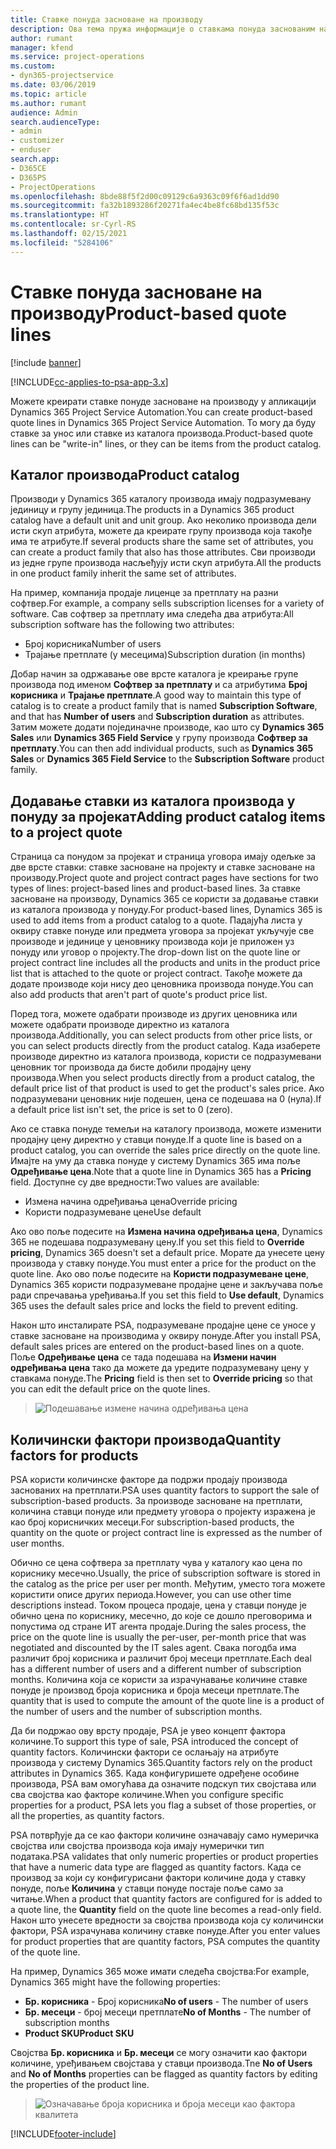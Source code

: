 ```yaml
---
title: Ставке понуда засноване на производу
description: Ова тема пружа информације о ставкама понуда заснованим на производу.
author: rumant
manager: kfend
ms.service: project-operations
ms.custom:
- dyn365-projectservice
ms.date: 03/06/2019
ms.topic: article
ms.author: rumant
audience: Admin
search.audienceType:
- admin
- customizer
- enduser
search.app:
- D365CE
- D365PS
- ProjectOperations
ms.openlocfilehash: 8bde88f5f2d00c09129c6a9363c09f6f6ad1dd90
ms.sourcegitcommit: fa32b1893286f20271fa4ec4be8fc68bd135f53c
ms.translationtype: HT
ms.contentlocale: sr-Cyrl-RS
ms.lasthandoff: 02/15/2021
ms.locfileid: "5284106"
---
```

# <a name="product-based-quote-lines"></a><span data-ttu-id="c9fad-103">Ставке понуда засноване на производу</span><span class="sxs-lookup"><span data-stu-id="c9fad-103">Product-based quote lines</span></span>

[!include [banner](../includes/psa-now-project-operations.md)]

[!INCLUDE[cc-applies-to-psa-app-3.x](../includes/cc-applies-to-psa-app-3x.md)]


<span data-ttu-id="c9fad-104">Можете креирати ставке понуде засноване на производу у апликацији Dynamics 365 Project Service Automation.</span><span class="sxs-lookup"><span data-stu-id="c9fad-104">You can create product-based quote lines in Dynamics 365 Project Service Automation.</span></span> <span data-ttu-id="c9fad-105">То могу да буду ставке за унос или ставке из каталога производа.</span><span class="sxs-lookup"><span data-stu-id="c9fad-105">Product-based quote lines can be "write-in" lines, or they can be items from the product catalog.</span></span>

## <a name="product-catalog"></a><span data-ttu-id="c9fad-106">Каталог производа</span><span class="sxs-lookup"><span data-stu-id="c9fad-106">Product catalog</span></span>

<span data-ttu-id="c9fad-107">Производи у Dynamics 365 каталогу производа имају подразумевану јединицу и групу јединица.</span><span class="sxs-lookup"><span data-stu-id="c9fad-107">The products in a Dynamics 365 product catalog have a default unit and unit group.</span></span> <span data-ttu-id="c9fad-108">Ако неколико производа дели исти скуп атрибута, можете да креирате групу производа која такође има те атрибуте.</span><span class="sxs-lookup"><span data-stu-id="c9fad-108">If several products share the same set of attributes, you can create a product family that also has those attributes.</span></span> <span data-ttu-id="c9fad-109">Сви производи из једне групе производа насљеђују исти скуп атрибута.</span><span class="sxs-lookup"><span data-stu-id="c9fad-109">All the products in one product family inherit the same set of attributes.</span></span>

<span data-ttu-id="c9fad-110">На пример, компанија продаје лиценце за претплату на разни софтвер.</span><span class="sxs-lookup"><span data-stu-id="c9fad-110">For example, a company sells subscription licenses for a variety of software.</span></span> <span data-ttu-id="c9fad-111">Сав софтвер за претплату има следећа два атрибута:</span><span class="sxs-lookup"><span data-stu-id="c9fad-111">All subscription software has the following two attributes:</span></span>

- <span data-ttu-id="c9fad-112">Број корисника</span><span class="sxs-lookup"><span data-stu-id="c9fad-112">Number of users</span></span> 
- <span data-ttu-id="c9fad-113">Трајање претплате (у месецима)</span><span class="sxs-lookup"><span data-stu-id="c9fad-113">Subscription duration (in months)</span></span>

<span data-ttu-id="c9fad-114">Добар начин за одржавање ове врсте каталога је креирање групе производа под именом **Софтвер за претплату** и са атрибутима **Број корисника** и **Трајање претплате**.</span><span class="sxs-lookup"><span data-stu-id="c9fad-114">A good way to maintain this type of catalog is to create a product family that is named **Subscription Software**, and that has **Number of users** and **Subscription duration** as attributes.</span></span> <span data-ttu-id="c9fad-115">Затим можете додати појединачне производе, као што су **Dynamics 365 Sales** или **Dynamics 365 Field Service** у групу производа **Софтвер за претплату**.</span><span class="sxs-lookup"><span data-stu-id="c9fad-115">You can then add individual products, such as **Dynamics 365 Sales** or **Dynamics 365 Field Service** to the **Subscription Software** product family.</span></span>

## <a name="adding-product-catalog-items-to-a-project-quote"></a><span data-ttu-id="c9fad-116">Додавање ставки из каталога производа у понуду за пројекат</span><span class="sxs-lookup"><span data-stu-id="c9fad-116">Adding product catalog items to a project quote</span></span>

<span data-ttu-id="c9fad-117">Страница са понудом за пројекат и страница уговора имају одељке за две врсте ставки: ставке засноване на пројекту и ставке засноване на производу.</span><span class="sxs-lookup"><span data-stu-id="c9fad-117">Project quote and project contract pages have sections for two types of lines: project-based lines and product-based lines.</span></span> <span data-ttu-id="c9fad-118">За ставке засноване на производу, Dynamics 365 се користи за додавање ставки из каталога производа у понуду.</span><span class="sxs-lookup"><span data-stu-id="c9fad-118">For product-based lines, Dynamics 365 is used to add items from a product catalog to a quote.</span></span> <span data-ttu-id="c9fad-119">Падајућа листа у оквиру ставке понуде или предмета уговора за пројекат укључује све производе и јединице у ценовнику производа који је приложен уз понуду или уговор о пројекту.</span><span class="sxs-lookup"><span data-stu-id="c9fad-119">The drop-down list on the quote line or project contract line includes all the products and units in the product price list that is attached to the quote or project contract.</span></span> <span data-ttu-id="c9fad-120">Такође можете да додате производе који нису део ценовника производа понуде.</span><span class="sxs-lookup"><span data-stu-id="c9fad-120">You can also add products that aren't part of quote's product price list.</span></span>

<span data-ttu-id="c9fad-121">Поред тога, можете одабрати производе из других ценовника или можете одабрати производе директно из каталога производа.</span><span class="sxs-lookup"><span data-stu-id="c9fad-121">Additionally, you can select products from other price lists, or you can select products directly from the product catalog.</span></span> <span data-ttu-id="c9fad-122">Када изаберете производе директно из каталога производа, користи се подразумевани ценовник тог производа да бисте добили продајну цену производа.</span><span class="sxs-lookup"><span data-stu-id="c9fad-122">When you select products directly from a product catalog, the default price list of that product is used to get the product's sales price.</span></span> <span data-ttu-id="c9fad-123">Ако подразумевани ценовник није подешен, цена се подешава на 0 (нула).</span><span class="sxs-lookup"><span data-stu-id="c9fad-123">If a default price list isn't set, the price is set to 0 (zero).</span></span>

<span data-ttu-id="c9fad-124">Ако се ставка понуде темељи на каталогу производа, можете изменити продајну цену директно у ставци понуде.</span><span class="sxs-lookup"><span data-stu-id="c9fad-124">If a quote line is based on a product catalog, you can override the sales price directly on the quote line.</span></span> <span data-ttu-id="c9fad-125">Имајте на уму да ставка понуде у систему Dynamics 365 има поље **Одређивање цена**.</span><span class="sxs-lookup"><span data-stu-id="c9fad-125">Note that a quote line in Dynamics 365 has a **Pricing** field.</span></span> <span data-ttu-id="c9fad-126">Доступне су две вредности:</span><span class="sxs-lookup"><span data-stu-id="c9fad-126">Two values are available:</span></span>

- <span data-ttu-id="c9fad-127">Измена начина одређивања цена</span><span class="sxs-lookup"><span data-stu-id="c9fad-127">Override pricing</span></span>  
- <span data-ttu-id="c9fad-128">Користи подразумеване цене</span><span class="sxs-lookup"><span data-stu-id="c9fad-128">Use default</span></span>

<span data-ttu-id="c9fad-129">Ако ово поље подесите на **Измена начина одређивања цена**, Dynamics 365 не подешава подразумевану цену.</span><span class="sxs-lookup"><span data-stu-id="c9fad-129">If you set this field to **Override pricing**, Dynamics 365 doesn't set a default price.</span></span> <span data-ttu-id="c9fad-130">Морате да унесете цену производа у ставку понуде.</span><span class="sxs-lookup"><span data-stu-id="c9fad-130">You must enter a price for the product on the quote line.</span></span> <span data-ttu-id="c9fad-131">Ако ово поље подесите на **Користи подразумеване цене**, Dynamics 365 користи подразумеване продајне цене и закључава поље ради спречавања уређивања.</span><span class="sxs-lookup"><span data-stu-id="c9fad-131">If you set this field to **Use default**, Dynamics 365 uses the default sales price and locks the field to prevent editing.</span></span>

<span data-ttu-id="c9fad-132">Након што инсталирате PSA, подразумеване продајне цене се уносе у ставке засноване на производима у оквиру понуде.</span><span class="sxs-lookup"><span data-stu-id="c9fad-132">After you install PSA, default sales prices are entered on the product-based lines on a quote.</span></span> <span data-ttu-id="c9fad-133">Поље **Одређивање цена** се тада подешава на **Измени начин одређивања цена** тако да можете да уредите подразумевану цену у ставкама понуде.</span><span class="sxs-lookup"><span data-stu-id="c9fad-133">The **Pricing** field is then set to **Override pricing** so that you can edit the default price on the quote lines.</span></span>

> ![Подешавање измене начина одређивања цена](media/basic-guide-10.png)
 
## <a name="quantity-factors-for-products"></a><span data-ttu-id="c9fad-135">Количински фактори производа</span><span class="sxs-lookup"><span data-stu-id="c9fad-135">Quantity factors for products</span></span>

<span data-ttu-id="c9fad-136">PSA користи количинске факторе да подржи продају производа заснованих на претплати.</span><span class="sxs-lookup"><span data-stu-id="c9fad-136">PSA uses quantity factors to support the sale of subscription-based products.</span></span> <span data-ttu-id="c9fad-137">За производе засноване на претплати, количина ставци понуде или предмету уговора о пројекту изражена је као број корисничких месеци.</span><span class="sxs-lookup"><span data-stu-id="c9fad-137">For subscription-based products, the quantity on the quote or project contract line is expressed as the number of user months.</span></span>

<span data-ttu-id="c9fad-138">Обично се цена софтвера за претплату чува у каталогу као цена по кориснику месечно.</span><span class="sxs-lookup"><span data-stu-id="c9fad-138">Usually, the price of subscription software is stored in the catalog as the price per user per month.</span></span> <span data-ttu-id="c9fad-139">Међутим, уместо тога можете користити описе других периода.</span><span class="sxs-lookup"><span data-stu-id="c9fad-139">However, you can use other time descriptions instead.</span></span> <span data-ttu-id="c9fad-140">Током процеса продаје, цена у ставци понуде је обично цена по кориснику, месечно, до које се дошло преговорима и попустима од стране ИТ агента продаје.</span><span class="sxs-lookup"><span data-stu-id="c9fad-140">During the sales process, the price on the quote line is usually the per-user, per-month price that was negotiated and discounted by the IT sales agent.</span></span> <span data-ttu-id="c9fad-141">Свака погодба има различит број корисника и различит број месеци претплате.</span><span class="sxs-lookup"><span data-stu-id="c9fad-141">Each deal has a different number of users and a different number of subscription months.</span></span> <span data-ttu-id="c9fad-142">Количина која се користи за израчунавање количине ставке понуде је производ броја корисника и броја месеци претплате.</span><span class="sxs-lookup"><span data-stu-id="c9fad-142">The quantity that is used to compute the amount of the quote line is a product of the number of users and the number of subscription months.</span></span>

<span data-ttu-id="c9fad-143">Да би подржао ову врсту продаје, PSA је увео концепт фактора количине.</span><span class="sxs-lookup"><span data-stu-id="c9fad-143">To support this type of sale, PSA introduced the concept of quantity factors.</span></span> <span data-ttu-id="c9fad-144">Количински фактори се ослањају на атрибуте производа у систему Dynamics 365.</span><span class="sxs-lookup"><span data-stu-id="c9fad-144">Quantity factors rely on the product attributes in Dynamics 365.</span></span> <span data-ttu-id="c9fad-145">Када конфигуришете одређене особине производа, PSA вам омогућава да означите подскуп тих својстава или сва својства као факторе количине.</span><span class="sxs-lookup"><span data-stu-id="c9fad-145">When you configure specific properties for a product, PSA lets you flag a subset of those properties, or all the properties, as quantity factors.</span></span>

<span data-ttu-id="c9fad-146">PSA потврђује да се као фактори количине означавају само нумеричка својства или својства производа која имају нумерички тип података.</span><span class="sxs-lookup"><span data-stu-id="c9fad-146">PSA validates that only numeric properties or product properties that have a numeric data type are flagged as quantity factors.</span></span> <span data-ttu-id="c9fad-147">Када се производ за који су конфигурисани фактори количине дода у ставку понуде, поље **Количина** у ставци понуде постаје поље само за читање.</span><span class="sxs-lookup"><span data-stu-id="c9fad-147">When a product that quantity factors are configured for is added to a quote line, the **Quantity** field on the quote line becomes a read-only field.</span></span> <span data-ttu-id="c9fad-148">Након што унесете вредности за својства производа која су количински фактори, PSA израчунава количину ставке понуде.</span><span class="sxs-lookup"><span data-stu-id="c9fad-148">After you enter values for product properties that are quantity factors, PSA computes the quantity of the quote line.</span></span>

<span data-ttu-id="c9fad-149">На пример, Dynamics 365 може имати следећа својства:</span><span class="sxs-lookup"><span data-stu-id="c9fad-149">For example, Dynamics 365 might have the following properties:</span></span> 

- <span data-ttu-id="c9fad-150">**Бр. корисника** - Број корисника</span><span class="sxs-lookup"><span data-stu-id="c9fad-150">**No of users** - The number of users</span></span> 
- <span data-ttu-id="c9fad-151">**Бр. месеци** - број месеци претплате</span><span class="sxs-lookup"><span data-stu-id="c9fad-151">**No of Months** - The number of subscription months</span></span>
- <span data-ttu-id="c9fad-152">**Product SKU**</span><span class="sxs-lookup"><span data-stu-id="c9fad-152">**Product SKU**</span></span> 

<span data-ttu-id="c9fad-153">Својства **Бр. корисника** и **Бр. месеци** се могу означити као фактори количине, уређивањем својстава у ставци производа.</span><span class="sxs-lookup"><span data-stu-id="c9fad-153">Tne **No of Users** and **No of Months** properties can be flagged as quantity factors by editing the properties of the product line.</span></span> 

> ![Означавање броја корисника и броја месеци као фактора квалитета](media/basic-guide-11.png)
 


[!INCLUDE[footer-include](../includes/footer-banner.md)]